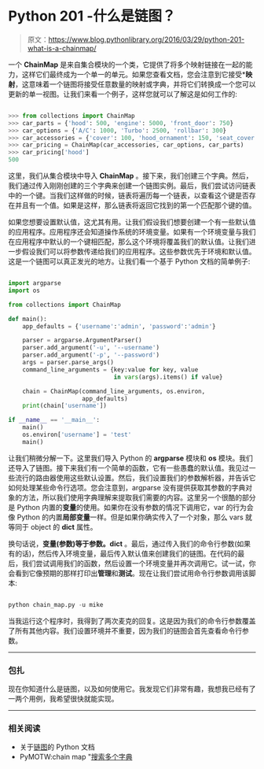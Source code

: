 # Python 201 -什么是链图？

> 原文：<https://www.blog.pythonlibrary.org/2016/03/29/python-201-what-is-a-chainmap/>

一个 **ChainMap** 是来自集合模块的一个类，它提供了将多个映射链接在一起的能力，这样它们最终成为一个单一的单元。如果您查看文档，您会注意到它接受***映射**，这意味着一个链图将接受任意数量的映射或字典，并将它们转换成一个您可以更新的单一视图。让我们来看一个例子，这样您就可以了解这是如何工作的:

```py

>>> from collections import ChainMap
>>> car_parts = {'hood': 500, 'engine': 5000, 'front_door': 750}
>>> car_options = {'A/C': 1000, 'Turbo': 2500, 'rollbar': 300}
>>> car_accessories = {'cover': 100, 'hood_ornament': 150, 'seat_cover': 99}
>>> car_pricing = ChainMap(car_accessories, car_options, car_parts)
>>> car_pricing['hood']
500

```

这里，我们从集合模块中导入 **ChainMap** 。接下来，我们创建三个字典。然后，我们通过传入刚刚创建的三个字典来创建一个链图实例。最后，我们尝试访问链表中的一个键。当我们这样做的时候，链表将遍历每一个链表，以查看这个键是否存在并且有一个值。如果是这样，那么链表将返回它找到的第一个匹配那个键的值。

如果您想要设置默认值，这尤其有用。让我们假设我们想要创建一个有一些默认值的应用程序。应用程序还会知道操作系统的环境变量。如果有一个环境变量与我们在应用程序中默认的一个键相匹配，那么这个环境将覆盖我们的默认值。让我们进一步假设我们可以将参数传递给我们的应用程序。这些参数优先于环境和默认值。这是一个链图可以真正发光的地方。让我们看一个基于 Python 文档的简单例子:

```py

import argparse
import os

from collections import ChainMap

def main():
    app_defaults = {'username':'admin', 'password':'admin'}

    parser = argparse.ArgumentParser()
    parser.add_argument('-u', '--username')
    parser.add_argument('-p', '--password')
    args = parser.parse_args()
    command_line_arguments = {key:value for key, value 
                              in vars(args).items() if value}

    chain = ChainMap(command_line_arguments, os.environ, 
                     app_defaults)
    print(chain['username'])

if __name__ == '__main__':
    main()
    os.environ['username'] = 'test'
    main()

```

让我们稍微分解一下。这里我们导入 Python 的 **argparse** 模块和 **os** 模块。我们还导入了链图。接下来我们有一个简单的函数，它有一些愚蠢的默认值。我见过一些流行的路由器使用这些默认设置。然后，我们设置我们的参数解析器，并告诉它如何处理某些命令行选项。您会注意到，argparse 没有提供获取其参数的字典对象的方法，所以我们使用字典理解来提取我们需要的内容。这里另一个很酷的部分是 Python 内置的**变量**的使用。如果你在没有参数的情况下调用它，var 的行为会像 Python 的内置**局部变量**一样。但是如果你确实传入了一个对象，那么 vars 就等同于 object 的 **__dict__** 属性。

换句话说，**变量(参数)**等于**参数。__dict__** 。最后，通过传入我们的命令行参数(如果有的话)，然后传入环境变量，最后传入默认值来创建我们的链图。在代码的最后，我们尝试调用我们的函数，然后设置一个环境变量并再次调用它。试一试，你会看到它像预期的那样打印出**管理**和**测试**。现在让我们尝试用命令行参数调用该脚本:

```py

python chain_map.py -u mike

```

当我运行这个程序时，我得到了两次麦克的回复。这是因为我们的命令行参数覆盖了所有其他内容。我们设置环境并不重要，因为我们的链图会首先查看命令行参数。

* * *

### 包扎

现在你知道什么是链图，以及如何使用它。我发现它们非常有趣，我想我已经有了一两个用例，我希望很快就能实现。

* * *

### 相关阅读

*   关于[链图](https://docs.python.org/3/library/collections.html#chainmap-objects)的 Python 文档
*   PyMOTW:chain map "[搜索多个字典](https://pymotw.com/3/collections/chainmap.html)